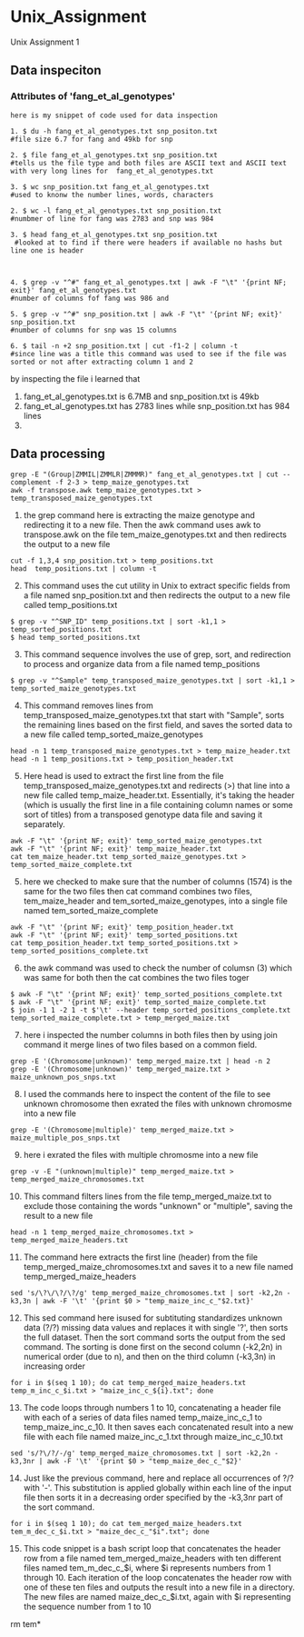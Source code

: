 # Unix_Assignment
Unix Assignment 1
## Data inspeciton
### Attributes of 'fang_et_al_genotypes'
```
here is my snippet of code used for data inspection
```
```
1. $ du -h fang_et_al_genotypes.txt snp_positon.txt
#file size 6.7 for fang and 49kb for snp

2. $ file fang_et_al_genotypes.txt snp_position.txt
#tells us the file type and both files are ASCII text and ASCII text with very long lines for  fang_et_al_genotypes.txt

3. $ wc snp_position.txt fang_et_al_genotypes.txt
#used to knonw the number lines, words, characters
     
2. $ wc -l fang_et_al_genotypes.txt snp_position.txt
#numbmer of line for fang was 2783 and snp was 984

3. $ head fang_et_al_genotypes.txt snp_position.txt
 #looked at to find if there were headers if available no hashs but line one is header 



4. $ grep -v "^#" fang_et_al_genotypes.txt | awk -F "\t" '{print NF; exit}' fang_et_al_genotypes.txt
#number of columns fof fang was 986 and 

5. $ grep -v "^#" snp_position.txt | awk -F "\t" '{print NF; exit}' snp_position.txt
#number of columns for snp was 15 columns

6. $ tail -n +2 snp_position.txt | cut -f1-2 | column -t
#since line was a title this command was used to see if the file was sorted or not after extracting column 1 and 2

```
by inspecting the file i learned that 
1. fang_et_al_genotypes.txt is 6.7MB and snp_position.txt is 49kb
2. fang_et_al_genotypes.txt has 2783 lines while  snp_position.txt has 984 lines
3. 

## Data processing
```
grep -E "(Group|ZMMIL|ZMMLR|ZMMMR)" fang_et_al_genotypes.txt | cut --complement -f 2-3 > temp_maize_genotypes.txt
awk -f transpose.awk temp_maize_genotypes.txt > temp_transposed_maize_genotypes.txt
```

1. the grep command here is extracting the maize genotype and redirecting it to a new file. Then the awk command uses awk to transpose.awk on the file tem_maize_genotypes.txt and then redirects the output to a new file 

```
cut -f 1,3,4 snp_position.txt > temp_positions.txt
head  temp_positions.txt | column -t 
```
2. This command uses the cut utility in Unix to extract specific fields from a file named snp_position.txt and then redirects the output to a new file called temp_positions.txt

 ```
$ grep -v "^SNP_ID" temp_positions.txt | sort -k1,1 > temp_sorted_positions.txt
$ head temp_sorted_positions.txt
 ```
3. This command sequence involves the use of grep, sort, and redirection to process and organize data from a file named temp_positions

```
$ grep -v "^Sample" temp_transposed_maize_genotypes.txt | sort -k1,1 > temp_sorted_maize_genotypes.txt
```
4. This command removes lines from temp_transposed_maize_genotypes.txt that start with "Sample", sorts the remaining lines based on the first field, and saves the sorted data to a new file called temp_sorted_maize_genotypes

```
head -n 1 temp_transposed_maize_genotypes.txt > temp_maize_header.txt
head -n 1 temp_positions.txt > temp_position_header.txt

```
5. Here head is used to extract the first line from the file temp_transposed_maize_genotypes.txt and redirects (>) that line into a new file called temp_maize_header.txt. Essentially, it's taking the header (which is usually the first line in a file containing column names or some sort of titles) from a transposed genotype data file and saving it separately. 
```
awk -F "\t" '{print NF; exit}' temp_sorted_maize_genotypes.txt
awk -F "\t" '{print NF; exit}' temp_maize_header.txt
cat tem_maize_header.txt temp_sorted_maize_genotypes.txt > temp_sorted_maize_complete.txt

```
5. here we checked to make sure that the number of columns (1574) is the same for the two files then cat command combines two files, tem_maize_header and tem_sorted_maize_genotypes, into a single file named tem_sorted_maize_complete

```
awk -F "\t" '{print NF; exit}' temp_position_header.txt
awk -F "\t" '{print NF; exit}' temp_sorted_positions.txt
cat temp_position_header.txt temp_sorted_positions.txt > temp_sorted_positions_complete.txt

```
6. the awk command was used to check the number of columsn (3) which was same for both then the cat combines the two files toger

```
$ awk -F "\t" '{print NF; exit}' temp_sorted_positions_complete.txt
$ awk -F "\t" '{print NF; exit}' temp_sorted_maize_complete.txt
$ join -1 1 -2 1 -t $'\t' --header temp_sorted_positions_complete.txt temp_sorted_maize_complete.txt > temp_merged_maize.txt
```
7. here i inspected the number columns in both files then by using join command it merge lines of two files based on a common field.

```
grep -E '(Chromosome|unknown)' temp_merged_maize.txt | head -n 2
grep -E '(Chromosome|unknown)' temp_merged_maize.txt > maize_unknown_pos_snps.txt
```
8. I used the commands here to inspect the content of the file to see unknown chromosome then exrated the files with unknown chromosme into a new file

```
grep -E '(Chromosome|multiple)' temp_merged_maize.txt > maize_multiple_pos_snps.txt
```
9. here i exrated the files with multiple chromosme into a new file

```
grep -v -E "(unknown|multiple)" temp_merged_maize.txt > temp_merged_maize_chromosomes.txt
```
10. This command filters lines from the file temp_merged_maize.txt to exclude those containing the words "unknown" or "multiple", saving the result to a new file

```
head -n 1 temp_merged_maize_chromosomes.txt > temp_merged_maize_headers.txt
```
11. The command here extracts the first line (header) from the file temp_merged_maize_chromosomes.txt and saves it to a new file named temp_merged_maize_headers

```
sed 's/\?\/\?/\?/g' temp_merged_maize_chromosomes.txt | sort -k2,2n -k3,3n | awk -F '\t' '{print $0 > "temp_maize_inc_c_"$2.txt}'
```
12. This sed command here isused for subtituting standardizes unknown data (?/?) missing data values and replaces it with single '?', then sorts the full dataset. Then the sort command sorts the output from the sed command. The sorting is done first on the second column (-k2,2n) in numerical order (due to n), and then on the third column (-k3,3n) in increasing order

```
for i in $(seq 1 10); do cat temp_merged_maize_headers.txt temp_m_inc_c_$i.txt > "maize_inc_c_${i}.txt"; done
```
13. The code loops through numbers 1 to 10, concatenating a header file with each of a series of data files named temp_maize_inc_c_1 to temp_maize_inc_c_10. It then saves each concatenated result into a new file with each file named maize_inc_c_1.txt through maize_inc_c_10.txt

```
sed 's/?\/?/-/g' temp_merged_maize_chromosomes.txt | sort -k2,2n -k3,3nr | awk -F '\t' '{print $0 > "temp_maize_dec_c_"$2}'
```
14. Just like the previous command, here and replace all occurrences of ?/? with '-'. This substitution is applied globally within each line of the input file then sorts it in a decreasing order specified by the -k3,3nr part of the sort command.

```
for i in $(seq 1 10); do cat tem_merged_maize_headers.txt tem_m_dec_c_$i.txt > "maize_dec_c_"$i".txt"; done
```
15. This code snippet is a bash script loop that concatenates the header row from a file named tem_merged_maize_headers with ten different files named tem_m_dec_c_$i, where $i represents numbers from 1 through 10. Each iteration of the loop concatenates the header row with one of these ten files and outputs the result into a new file in a directory. The new files are named maize_dec_c_$i.txt, again with $i representing the sequence number from 1 to 10

rm tem*
